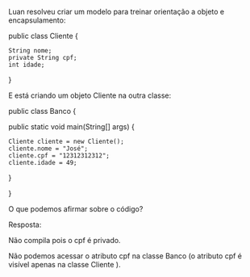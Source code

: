 Luan resolveu criar um modelo para treinar orientação a objeto e encapsulamento:

public class Cliente {

    String nome;
    private String cpf;
    int idade;

}


E está criando um objeto Cliente na outra classe:

public class Banco {

  public static void main(String[] args) {

    Cliente cliente = new Cliente();
    cliente.nome = "José";
    cliente.cpf = "12312312312";
    cliente.idade = 49;

  }

}


O que podemos afirmar sobre o código?

Resposta:

Não compila pois o cpf é privado.

Não podemos acessar o atributo cpf na classe Banco (o atributo cpf é visível apenas na classe Cliente ).